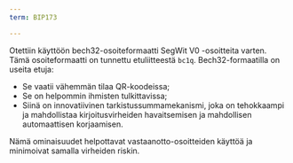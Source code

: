 ```yaml
---
term: BIP173

---
```

Otettiin käyttöön bech32-osoiteformaatti SegWit V0 -osoitteita varten. Tämä osoiteformaatti on tunnettu etuliitteestä `bc1q`. Bech32-formaatilla on useita etuja:


- Se vaatii vähemmän tilaa QR-koodeissa;
- Se on helpommin ihmisten tulkittavissa;
- Siinä on innovatiivinen tarkistussummamekanismi, joka on tehokkaampi ja mahdollistaa kirjoitusvirheiden havaitsemisen ja mahdollisen automaattisen korjaamisen.

Nämä ominaisuudet helpottavat vastaanotto-osoitteiden käyttöä ja minimoivat samalla virheiden riskin.